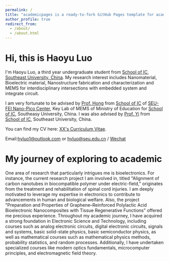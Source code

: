 ```yaml
---
permalink: /
title: "academicpages is a ready-to-fork GitHub Pages template for academic personal websites"
author_profile: true
redirect_from: 
  - /about/
  - /about.html
---
```

Hi, this is Haoyu Luo
======
I'm Haoyu Luo, a third year undergraduate student from [School of IC](https://ic.seu.edu.cn/), [Southeast University, China](https://www.seu.edu.cn/). My research interest includes Nanomaterial, Bioelectric material, Nanostructure fabrication and characterization and MEMS for interdisciplinary intersections with embedded system and integrate circuit.

I am very fortunate to be advised by [Prof. Hong](https://ic.seu.edu.cn/honghua/main.psp) from [School of IC](https://ic.seu.edu.cn/) of [SEU-FEI Nano-Pico Center](http://www.seu-npc.com/), Key Lab of MEMS of Ministry of Education for [School of IC](https://ic.seu.edu.cn/), Southeasy University, China. I was also advised by [Prof. Yi](https://ic.seu.edu.cn/yizhenxiang/main.psp) from [School of IC](https://ic.seu.edu.cn/), Southeast University, China.

You can find my CV here: [XX's Curriculum Vitae](../assets/resumenew.pdf).

Email:[hyluo1@outlook.com](hyluo1@outlook.com) or [hyluo@seu.edu.cn](hyluo@seu.edu.cn) / [Wechat](../images/wechatQR.jpg) 


My journey of exploring to academic
======
One area of research that particularly intrigues me is bioelectronics. For instance, the current research project I am involved in, titled "Alignment of carbon nanotubes in biocompatible polymer under electric-field," originates from the treatment and rehabilitation of spinal cord injuries. I am deeply motivated to leverage my expertise in electronics to contribute to advancements in human and biological welfare. Also, the project "Preparation and Properties of Graphene–Reinforced Polylactic Acid Bioelectronic Nanocomposites with Tissue Regenerative Functions" offered me precious experience.
Throughout my academic journey, I have acquired a strong foundation in Electronic Science and Technology, including courses such as analog electronic circuits, digital electronic circuits, signals and systems, basic solid-state physics, basic semiconductor physics, as well as mathematical courses such as mathematical physics methods, probability statistics, and random processes. Additionally, I have undertaken specialized courses like modern optics fundamentals, microcomputer principles, and electromagnetic field theory.


